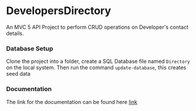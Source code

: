 # DevelopersDirectory
An MVC 5 API Project to perform CRUD operations on Developer's contact details.

### Database Setup
Clone the project into a folder, create a SQL Database file named ``Directory`` on the local system. Then run the command ``update-database``, this creates seed data 

### Documentation
The link for the documentation can be found here [link](https://documenter.getpostman.com/view/5944715/RzfcNruL)
